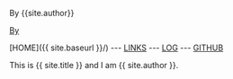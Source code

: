 By {{site.author}}

[By](site.author)

[HOME]({{ site.baseurl }}/) --- [LINKS](site.baseurl/LINKS/) --- [LOG](site.baseurl/TXT/mylog.txt) --- [GITHUB](site.githublink)

This is {{ site.title }} and I am {{ site.author }}.
